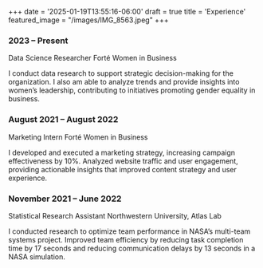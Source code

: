 +++
date = '2025-01-19T13:55:16-06:00'
draft = true
title = 'Experience'
featured_image = "/images/IMG_8563.jpeg"
+++

### 2023 – Present
Data Science Researcher
Forté Women in Business

I conduct data research to support strategic decision-making for the organization. I also am able to
analyze trends and provide insights into women’s leadership, contributing to initiatives promoting gender equality in business.

### August 2021 – August 2022
Marketing Intern
Forté Women in Business

I developed and executed a marketing strategy, increasing campaign effectiveness by 10%.
Analyzed website traffic and user engagement, providing actionable insights that improved content strategy and user experience.

### November 2021 – June 2022
Statistical Research Assistant
Northwestern University, Atlas Lab

I conducted research to optimize team performance in NASA’s multi-team systems project.
Improved team efficiency by reducing task completion time by 17 seconds and reducing communication delays by 13 seconds in a NASA simulation.
